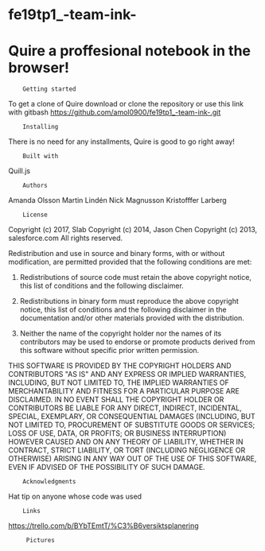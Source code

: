 # fe19tp1_-team-ink-
# Quire a proffesional notebook in the browser!

 
        Getting started 
To get a clone of Quire download or clone the repository 
or use this link with gitbash https://github.com/amol0900/fe19tp1_-team-ink-.git


        Installing
There is no need for any installments, Quire is good to go right away!

        Built with 
Quill.js 

        Authors
Amanda Olsson
Martin Lindén
Nick Magnusson
Kristofffer Larberg

        License
Copyright (c) 2017, Slab
Copyright (c) 2014, Jason Chen
Copyright (c) 2013, salesforce.com
All rights reserved.

Redistribution and use in source and binary forms, with or without
modification, are permitted provided that the following conditions
are met:

1. Redistributions of source code must retain the above copyright
notice, this list of conditions and the following disclaimer.

2. Redistributions in binary form must reproduce the above copyright
notice, this list of conditions and the following disclaimer in the
documentation and/or other materials provided with the distribution.

3. Neither the name of the copyright holder nor the names of its
contributors may be used to endorse or promote products derived from
this software without specific prior written permission.

THIS SOFTWARE IS PROVIDED BY THE COPYRIGHT HOLDERS AND CONTRIBUTORS "AS
IS" AND ANY EXPRESS OR IMPLIED WARRANTIES, INCLUDING, BUT NOT LIMITED
TO, THE IMPLIED WARRANTIES OF MERCHANTABILITY AND FITNESS FOR A
PARTICULAR PURPOSE ARE DISCLAIMED. IN NO EVENT SHALL THE COPYRIGHT
HOLDER OR CONTRIBUTORS BE LIABLE FOR ANY DIRECT, INDIRECT, INCIDENTAL,
SPECIAL, EXEMPLARY, OR CONSEQUENTIAL DAMAGES (INCLUDING, BUT NOT
LIMITED TO, PROCUREMENT OF SUBSTITUTE GOODS OR SERVICES; LOSS OF USE,
DATA, OR PROFITS; OR BUSINESS INTERRUPTION) HOWEVER CAUSED AND ON ANY
THEORY OF LIABILITY, WHETHER IN CONTRACT, STRICT LIABILITY, OR TORT
(INCLUDING NEGLIGENCE OR OTHERWISE) ARISING IN ANY WAY OUT OF THE USE
OF THIS SOFTWARE, EVEN IF ADVISED OF THE POSSIBILITY OF SUCH DAMAGE.

        Acknowledgments
Hat tip on anyone whose code was used


        Links
https://trello.com/b/BYbTEmtT/%C3%B6versiktsplanering



         Pictures





